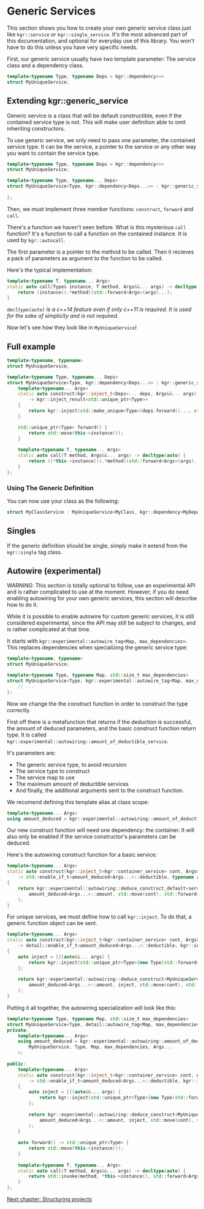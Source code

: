 Generic Services
================

This section shows you how to create your own generic service class just like `kgr::service` or `kgr::single_service`.
It's the most advanced part of this documentation, and optional for everyday use of this library.
You won't have to do this unless you have very specific needs.

First, our generic service usually have two template parameter: The service class and a dependency class.

```c++
template<typename Type, typename Deps = kgr::dependency<>>
struct MyUniqueService;
```

## Extending kgr::generic_service

Generic service is a class that will be default constructible, even if the contained service type is not.
This will make user definition able to omit inheriting constructors.

To use generic service, we only need to pass one parameter, the contained service type. It can be the service, a pointer to the service or any other way you want to contain the service type.

```c++
template<typename Type, typename Deps = kgr::dependency<>>
struct MyUniqueService;

template<typename Type, typename... Deps>
struct MyUniqueService<Type, kgr::dependency<Deps...>> : kgr::generic_service<std::unique_ptr<Type>> {
    
};
```

Then, we must implement three member functions: `construct`, `forward` and `call`.

There's a function we haven't seen before. What is this mysterious `call` function? It's a function to call a function on the contained instance. It is used by `kgr::autocall`.

The first parameter is a pointer to the method to be called.
Then it recieves a pack of parameters as argument to the function to be called.

Here's the typical implementation:

```c++
template<typename T, typename... Args>
static auto call(Type& instance, T method, Args&&... args) -> decltype(auto) {
    return (instance().*method)(std::forward<Args>(args)...);
}
```
    
_`decltype(auto)` is a c++14 feature even if only c++11 is required. It is used for the sake of simplicity and is not required._

Now let's see how they look like in `MyUniqueService`!

## Full example

```c++
template<typename, typename>
struct MyUniqueService;

template<typename Type, typename... Deps>
struct MyUniqueService<Type, kgr::dependency<Deps...>> : kgr::generic_service<std::unique_ptr<Type>> {
    template<typename... Args>
    static auto construct(kgr::inject_t<Deps>... deps, Args&&... args)
        -> kgr::inject_result<std::unique_ptr<Type>>
    {
        return kgr::inject(std::make_unique<Type>(deps.forward()..., std::forward<Args>(args)...));
    }

    std::unique_ptr<Type> forward() {
        return std::move(this->instance());
    }
    
    template<typename T, typename... Args>
    static auto call(T method, Args&&... args) -> decltype(auto) {
        return ((*this->instance()).*method)(std::forward<Args>(args)...);
    }
};
```

### Using The Generic Definition

You can now use your class as the following:

```c++
struct MyClassService : MyUniqueService<MyClass, kgr::dependency<MyDependencyService>> {};
```

## Singles

If the generic definition should be single, simply make it extend from the `kgr::single` tag class.

## Autowire (experimental)

WARNING: This section is totally optional to follow, use an experimental API and is rather complicated to use at the moment. However, if you do need enabling autowiring for your own generic services, this section will describe how to do it.

While it is possible to enable autowire for custom generic services, it is still considered experimental,
since the API may still be subject to changes, and is rather complicated at that time.

It starts with `kgr::experimental::autowire_tag<Map, max_dependencies>`. This replaces dependencies when
specializing the generic service type:

```c++
template<typename, typename>
struct MyUniqueService;

template<typename Type, typename Map, std::size_t max_dependencies>
struct MyUniqueService<Type, kgr::experimental::autowire_tag<Map, max_dependencies>> : kgr::generic_service<std::unique_ptr<Type>> {
    // ...
};
```

Now we change the the construct function in order to construct the type correctly.

First off there is a metafunction that returns if the deduction is successful, the amount of deduced parameters, and the
basic construct function return type. It is called `kgr::experimental::autowiring::amount_of_deductible_service`.

It's parameters are:

 * The generic service type, to avoid recursion
 * The service type to construct
 * The service map to use
 * The maximum amount of deductible services
 * And finally, the additional arguments sent to the construct function.

We recomend defining this template alias at class scope:

```c++
template<typename... Args>
using amount_deduced = kgr::experimental::autowiring::amount_of_deductible_service<MyUniqueService, Type, Map, max_dependencies, Args...>;
```

Our new construct function will need one dependency: the container. It will also only be enabled if the service
constructor's parameters can be deduced.

Here's the autowiring construct function for a basic service:

```c++
template<typename... Args>
static auto construct(kgr::inject_t<kgr::container_service> cont, Args&&... args)
    -> std::enable_if_t<amount_deduced<Args...>::deductible, typename amount_deduced<Args...>::default_result_t>
{
    return kgr::experimental::autowiring::deduce_construct_default<service, Map>(
        amount_deduced<Args...>::amount, std::move(cont), std::forward<Args>(args)...
    );
}
```

For unique services, we must define how to call `kgr::inject`. To do that, a generic function object can be sent.

```c++
template<typename... Args>
static auto construct(kgr::inject_t<kgr::container_service> cont, Args&&... args)
    -> detail::enable_if_t<amount_deduced<Args...>::deductible, kgr::inject_result<std::unique_ptr<Type>>>
{
	auto inject = [](auto&&... args) {
		return kgr::inject(std::unique_ptr<Type>{new Type(std::forward<decltype(args)>(args)...)});
	};
	
    return kgr::experimental::autowiring::deduce_construct<MyUniqueService, Map>(
        amount_deduced<Args...>::amount, inject, std::move(cont), std::forward<Args>(args)...
    );
}
```

Putting it all together, the autowiring specialization will look like this:

```c++
template<typename Type, typename Map, std::size_t max_dependencies>
struct MyUniqueService<Type, detail::autowire_tag<Map, max_dependencies>> : generic_service<std::unique_ptr<Type>> {
private:
	template<typename... Args>
	using amount_deduced = kgr::experimental::autowiring::amount_of_deductible_service<
		MyUniqueService, Type, Map, max_dependencies, Args...
	>;
	
public:
	template<typename... Args>
	static auto construct(kgr::inject_t<kgr::container_service> cont, Args&&... args)
		-> std::enable_if_t<amount_deduced<Args...>::deductible, kgr::inject_result<std::unique_ptr<Type>>>
	{
		auto inject = [](auto&&... args) {
			return kgr::inject(std::unique_ptr<Type>{new Type(std::forward<decltype(args)>(args)...)});
		};
	
		return kgr::experimental::autowiring::deduce_construct<MyUniqueService, Map>(
			amount_deduced<Args...>::amount, inject, std::move(cont), std::forward<Args>(args)...
		);
	}
	
	auto forward() -> std::unique_ptr<Type> {
		return std::move(this->instance());
	}
	
    template<typename T, typename... Args>
    static auto call(T method, Args&&... args) -> decltype(auto) {
        return std::invoke(method, *this->instance(), std::forward<Args>(args)...);
    }
};
```

[Next chapter: Structuring projects](section13_structure.md)
